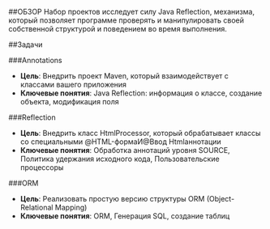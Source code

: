 ##ОБЗОР
Набор проектов исследует силу Java Reflection, механизма, который позволяет программе проверять и манипулировать своей собственной структурой и поведением во время выполнения.

##Задачи

###Annotations
- **Цель**: Внедрить проект Maven, который взаимодействует с классами вашего приложения
- **Ключевые понятия**: Java Reflection: информация о классе, создание объекта, модификация поля

###Reflection
- **Цель**: Внедрить класс HtmlProcessor, который обрабатывает классы со специальными @HTML-формаИ@Ввод Htmlаннотации
- **Ключевые понятия**: Обработка аннотаций уровня SOURCE, Политика удержания исходного кода, Пользовательские процессоры

###ORM
- **Цель**: Реализовать простую версию структуры ORM (Object-Relational Mapping)
- **Ключевые понятия**: ORM, Генерация SQL, создание таблиц
